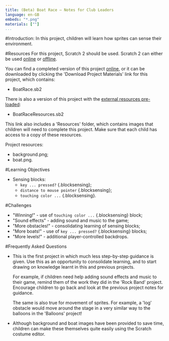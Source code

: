 ```yaml
---
title: (Beta) Boat Race — Notes for Club Leaders
language: en-GB
embeds: "*.png"
materials: [""]
...
```


#Introduction:
In this project, children will learn how sprites can sense their environment.

#Resources
For this project, Scratch 2 should be used. Scratch 2 can either be used <a href="http://scratch.mit.edu/projects/editor/">online</a> or <a href="http://scratch.mit.edu/scratch2download/">offline</a>.

You can find a completed version of this project <a href="http://scratch.mit.edu/projects/29125780/#editor">online</a>, or it can be downloaded by clicking the 'Download Project Materials' link for this project, which contains:

+ BoatRace.sb2

There is also a version of this project with the <a href="http://scratch.mit.edu/projects/37837664/#editor">external resources pre-loaded</a>:

+ BoatRaceResources.sb2 

This link also includes a 'Resources' folder, which contains images that children will need to complete this project. Make sure that each child has access to a copy of these resources.

Project resources:
+ background.png;
+ boat.png.

#Learning Objectives
+ Sensing blocks:
	+ `key ... pressed?` {.blocksensing};
	+ `distance to mouse pointer` {.blocksensing};
	+ `touching color ...` {.blocksensing}.

#Challenges
+ "Winning!" - use of `touching color ...` {.blocksensing} block;
+ "Sound effects" - adding sound and music to the game;
+ "More obstacles!" - consolidating learning of sensing blocks;
+ "More boats!" - use of `key ... pressed?` {.blocksensing} blocks;
+ "More levels!" - additional player-controlled backdrops.

#Frequently Asked Questions
+ This is the first project in which much less step-by-step guidance is given. Use this as an opportunity to consolidate learning, and to start drawing on knowledge learnt in this and previous projects. 

	For example, if children need help adding sound effects and music to their game, remind them of the work they did in the 'Rock Band' project. Encourage children to go back and look at the previous project notes for guidance.

	The same is also true for movement of sprites. For example, a 'log' obstacle would move around the stage in a very similar way to the balloons in the 'Balloons' project!

+ Although background and boat images have been provided to save time, children can make these themselves quite easily using the Scratch costume editor.